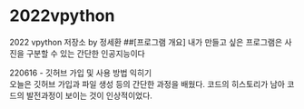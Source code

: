 # 2022vpython
2022 vpython 저장소 by 정세환
##[프로그램 개요]
내가 만들고 싶은 프로그램은 사진을 구분할 수 있는 간단한 인공지능이다

220616 - 깃허브 가입 및 사용 방법 익히기   
오늘은 깃허브 가입과 파일 생성 등의 간단한 과정을 배웠다.
코드의 히스토리가 남아 코드의 발전과정이 보이는 것이 인상적이었다.
